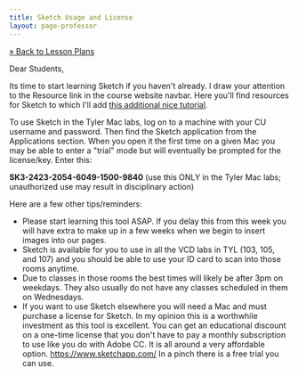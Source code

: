 ```yaml
---
title: Sketch Usage and License
layout: page-professor
---
```

[&raquo; Back to Lesson Plans](/lesson-plans/)

Dear Students,

Its time to start learning Sketch if you haven't already. I draw your attention to the Resource link in the course website navbar. Here you'll find resources for Sketch to which I'll add [this additional nice tutorial](https://youtu.be/qywB0JHQeC4).

To use Sketch in the Tyler Mac labs, log on to a machine with your CU username and password. Then find the Sketch application from the Applications section. When you open it the first time on a given Mac you may be able to enter a "trial" mode but will eventually be prompted for the license/key. Enter this:

**SK3-2423-2054-6049-1500-9840** (use this ONLY in the Tyler Mac labs; unauthorized use may result in disciplinary action)

Here are a few other tips/reminders:

* Please start learning this tool ASAP. If you delay this from this week you will have extra to make up in a few weeks when we begin to insert images into our pages.
* Sketch is available for you to use in all the VCD labs in TYL (103, 105, and 107) and you should be able to use your ID card to scan into those rooms anytime.
* Due to classes in those rooms the best times will likely be after 3pm on weekdays. They also usually do not have any classes scheduled in them on Wednesdays.
* If you want to use Sketch elsewhere you will need a Mac and must purchase a license for Sketch. In my opinion this is a worthwhile investment as this tool is excellent. You can get an educational discount on a one-time license that you don't have to pay a monthly subscription to use like you do with Adobe CC. It is all around a very affordable option. https://www.sketchapp.com/ In a pinch there is a free trial you can use.
